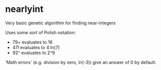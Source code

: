 nearlyint
=========

Very basic genetic algorithm for finding near-integers

Uses some sort of Polish notation:

* 79+ evaluates to 16
* 47l evaluates to 4 ln(7)
* 92^ evaluates to 2^9

'Math errors' (e.g. division by zero, ln(-3)) give an answer of 0 by default.

